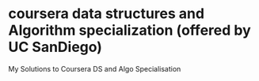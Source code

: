 # coursera data structures and Algorithm specialization (offered by UC SanDiego)

My Solutions to Coursera DS and Algo Specialisation
